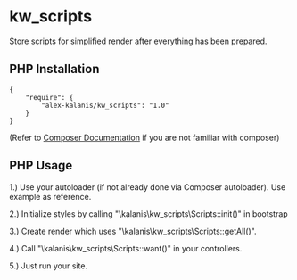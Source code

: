 # kw_scripts

Store scripts for simplified render after everything has been prepared.

## PHP Installation

```
{
    "require": {
        "alex-kalanis/kw_scripts": "1.0"
    }
}
```

(Refer to [Composer Documentation](https://github.com/composer/composer/blob/master/doc/00-intro.md#introduction) if you are not
familiar with composer)


## PHP Usage

1.) Use your autoloader (if not already done via Composer autoloader). Use example as reference.

2.) Initialize styles by calling "\kalanis\kw_scripts\Scripts::init()" in bootstrap

3.) Create render which uses "\kalanis\kw_scripts\Scripts::getAll()".

4.) Call "\kalanis\kw_scripts\Scripts::want()" in your controllers.

5.) Just run your site.
